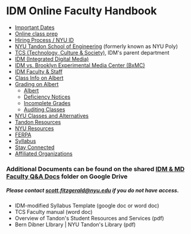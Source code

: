 # IDM Online Faculty Handbook

* [Important Dates](important_dates.md)
* [Online class prep](online-prep.md)
* [Hiring Process / NYU ID](uploading_i9_and_tax_forms.md)
* [NYU Tandon School of Engineering](http://engineering.nyu.edu) \(formerly known as NYU Poly\)
* [TCS \(Technology, Culture & Society\)](tcs.md), IDM's parent department
* [IDM \(Integrated Digital Media\)](http://idm.engineering.nyu.edu)
* [IDM vs. Brooklyn Experimental Media Center (BxMC)](idm_vs_bxmc.md)
* [IDM Faculty & Staff](idm_faculty_&_staff.md)
* [Class Info on Albert](class_roster.md)
* [Grading on Albert](grading.md)
  * [Albert](albert_roster__grading.md)
  * [Deficiency Notices](deficiency_notices.md)
  * [Incomplete Grades](incomplete_grades.md)
  * [Auditing Classes](auditing_classes.md)
* [NYU Classes and Alternatives](nyu_classes.md)
* [Tandon Resources](soe_resources.md)
* [NYU Resources](nyu_resources.md)
* [FERPA](ferpa.md)
* [Syllabus](syllabi.md)
* [Stay Connected](stay_connected.md)
* [Affiliated Organizations](affiliated_organizations.md)

### Additional Documents can be found on the shared [IDM & MD Faculty Q&A Docs](https://drive.google.com/open?id=0B3GbS-Wqk2AHNUhHdkswemxud2c) folder on Google Drive

##### Please contact scott.fitzgerald@nyu.edu if you do not have access.

* IDM-modified Syllabus Template \(google doc or word doc\)
* TCS Faculty manual \(word doc\)
* Overview of Tandon's Student Resources and Services \(pdf\)
* Bern Dibner LIbrary \| NYU Tandon's Library \(pdf\)

